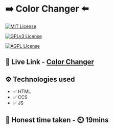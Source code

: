 
# ➡️ Color Changer ⬅️


[![MIT License](https://img.shields.io/badge/Color-Changer-green.svg)](https://choosealicense.com/licenses/mit/)

[![GPLv3 License](https://img.shields.io/badge/JavaScript-DOM-yellow.svg)](https://opensource.org/licenses/)

[![AGPL License](https://img.shields.io/badge/FSJS-Ineuron-blue.svg)](http://www.gnu.org/licenses/agpl-3.0)


## 🔗 Live Link - [Color Changer](https://fsjs-color-changer.netlify.app/)


## ⚙️ Technologies used

- ✅ HTML
- ✅ CCS
- ✅ JS


## 💯 Honest time taken - ⏲️ 19mins
